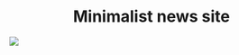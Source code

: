 <h1 align="center">Minimalist news site </h1>
<img src="https://raw.githubusercontent.com/AndreyChiruk/images/main/news-wasd.PNG?token=GHSAT0AAAAAACDOBVQ3BQICKL74ZNGSY7VSZFDCPTQ">
